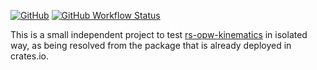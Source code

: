 [![GitHub](https://img.shields.io/badge/GitHub-777777)](https://github.com/bourumir-wyngs/rs-opw-kinematics-user)
[![GitHub Workflow Status](https://img.shields.io/github/actions/workflow/status/bourumir-wyngs/rs-opw-kinematics-user/rust.yml)](https://github.com/bourumir-wyngs/rs-opw-kinematics-user/actions)

This is a small independent project to test [rs-opw-kinematics](https://github.com/bourumir-wyngs/rs-opw-kinematics) in isolated way, as being resolved from the package
that is already deployed in crates.io. 